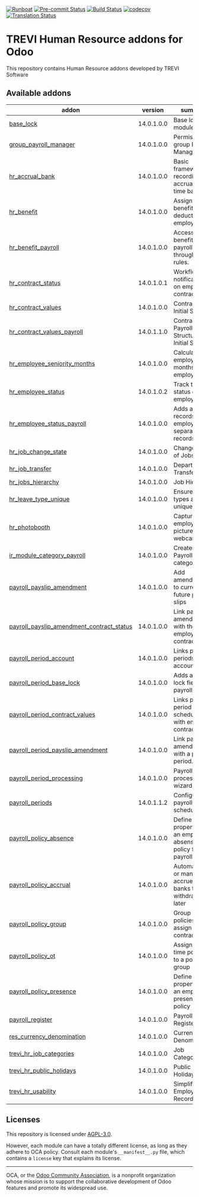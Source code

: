[![Runboat](https://img.shields.io/badge/runboat-Try%20me-875A7B.png)](https://runboat.odoo-community.org/builds?repo=OCA/trevi-hr&target_branch=14.0)
[![Pre-commit Status](https://github.com/OCA/trevi-hr/actions/workflows/pre-commit.yml/badge.svg?branch=14.0)](https://github.com/OCA/trevi-hr/actions/workflows/pre-commit.yml?query=branch%3A14.0)
[![Build Status](https://github.com/OCA/trevi-hr/actions/workflows/test.yml/badge.svg?branch=14.0)](https://github.com/OCA/trevi-hr/actions/workflows/test.yml?query=branch%3A14.0)
[![codecov](https://codecov.io/gh/OCA/trevi-hr/branch/14.0/graph/badge.svg)](https://codecov.io/gh/OCA/trevi-hr)
[![Translation Status](https://translation.odoo-community.org/widgets/trevi-hr-14-0/-/svg-badge.svg)](https://translation.odoo-community.org/engage/trevi-hr-14-0/?utm_source=widget)

<!-- /!\ do not modify above this line -->

# TREVI Human Resource addons for Odoo

This repository contains Human Resource addons developed by TREVI Software

<!-- /!\ do not modify below this line -->

<!-- prettier-ignore-start -->

[//]: # (addons)

Available addons
----------------
addon | version | summary
--- | --- | ---
[base_lock](base_lock/) | 14.0.1.0.0 | Base locking module.
[group_payroll_manager](group_payroll_manager/) | 14.0.1.0.0 | Permissions group Payroll Manager
[hr_accrual_bank](hr_accrual_bank/) | 14.0.1.0.0 | Basic framework for recording accruals to a time bank
[hr_benefit](hr_benefit/) | 14.0.1.0.0 | Assign benefits and deductables to employees
[hr_benefit_payroll](hr_benefit_payroll/) | 14.0.1.0.0 | Access benefits in payroll through salary rules.
[hr_contract_status](hr_contract_status/) | 14.0.1.0.1 | Workflows and notifications on employee contracts.
[hr_contract_values](hr_contract_values/) | 14.0.1.0.0 | Contracts - Initial Settings
[hr_contract_values_payroll](hr_contract_values_payroll/) | 14.0.1.1.0 | Contract Payroll Structure Initial Settings
[hr_employee_seniority_months](hr_employee_seniority_months/) | 14.0.1.0.0 | Calculate an employee's months of employment
[hr_employee_status](hr_employee_status/) | 14.0.1.0.2 | Track the HR status of employees
[hr_employee_status_payroll](hr_employee_status_payroll/) | 14.0.1.0.0 | Adds access records to employee separation records
[hr_job_change_state](hr_job_change_state/) | 14.0.1.0.0 | Change State of Jobs
[hr_job_transfer](hr_job_transfer/) | 14.0.1.0.0 | Departmental Transfer
[hr_jobs_hierarchy](hr_jobs_hierarchy/) | 14.0.1.0.0 | Job Hierarchy
[hr_leave_type_unique](hr_leave_type_unique/) | 14.0.1.0.0 | Ensure leave types are unique
[hr_photobooth](hr_photobooth/) | 14.0.1.0.0 | Capture employee picture with webcam
[ir_module_category_payroll](ir_module_category_payroll/) | 14.0.1.0.0 | Creates Payroll module category
[payroll_payslip_amendment](payroll_payslip_amendment/) | 14.0.1.0.0 | Add amendments to current and future pay slips
[payroll_payslip_amendment_contract_status](payroll_payslip_amendment_contract_status/) | 14.0.1.0.0 | Link payslip amendments with the employee contract state.
[payroll_period_account](payroll_period_account/) | 14.0.1.0.0 | Links payroll periods to accounting
[payroll_period_base_lock](payroll_period_base_lock/) | 14.0.1.0.0 | Adds a base lock field to a payroll period.
[payroll_period_contract_values](payroll_period_contract_values/) | 14.0.1.0.0 | Links payroll period schedules with employee contracts.
[payroll_period_payslip_amendment](payroll_period_payslip_amendment/) | 14.0.1.0.0 | Link payslip amendments with a payroll period.
[payroll_period_processing](payroll_period_processing/) | 14.0.1.0.0 | Payroll period processing wizard
[payroll_periods](payroll_periods/) | 14.0.1.1.2 | Configurable payroll schedules.
[payroll_policy_absence](payroll_policy_absence/) | 14.0.1.0.0 | Define properties of an employee absense policy for payroll.
[payroll_policy_accrual](payroll_policy_accrual/) | 14.0.1.0.0 | Automatically or manually accrue to time banks to be withdrawn later
[payroll_policy_group](payroll_policy_group/) | 14.0.1.0.0 | Group payroll policies and assign them to contracts
[payroll_policy_ot](payroll_policy_ot/) | 14.0.1.0.0 | Assign over-time policies to a policy group
[payroll_policy_presence](payroll_policy_presence/) | 14.0.1.0.0 | Define properties of an employee presence policy
[payroll_register](payroll_register/) | 14.0.1.0.0 | Payroll Register
[res_currency_denomination](res_currency_denomination/) | 14.0.1.0.0 | Currency Denominations
[trevi_hr_job_categories](trevi_hr_job_categories/) | 14.0.1.0.0 | Job Categories
[trevi_hr_public_holidays](trevi_hr_public_holidays/) | 14.0.1.0.0 | Public Holidays
[trevi_hr_usability](trevi_hr_usability/) | 14.0.1.0.0 | Simplify Employee Records.

[//]: # (end addons)

<!-- prettier-ignore-end -->

## Licenses

This repository is licensed under [AGPL-3.0](LICENSE).

However, each module can have a totally different license, as long as they adhere to OCA
policy. Consult each module's `__manifest__.py` file, which contains a `license` key
that explains its license.

----

OCA, or the [Odoo Community Association](http://odoo-community.org/), is a nonprofit
organization whose mission is to support the collaborative development of Odoo features
and promote its widespread use.
